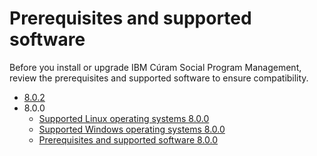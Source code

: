 # Prerequisites and supported software

Before you install or upgrade IBM Cúram Social Program Management, review the prerequisites and supported software to ensure compatibility.

* [8.0.2](prerequisites-802.md)
* 8.0.0
  * [Supported Linux operating systems 8.0.0](prerequisites/OSFORPRODTSRPDF-2022-05-20-W.pdf)
  * [Supported Windows operating systems 8.0.0](prerequisites/OSFORPRODTSRPDF-2022-05-20-L.pdf)
  * [Prerequisites and supported software 8.0.0](prerequisites/SWFORPRODTSRPDF-2022-05-20.pdf)

